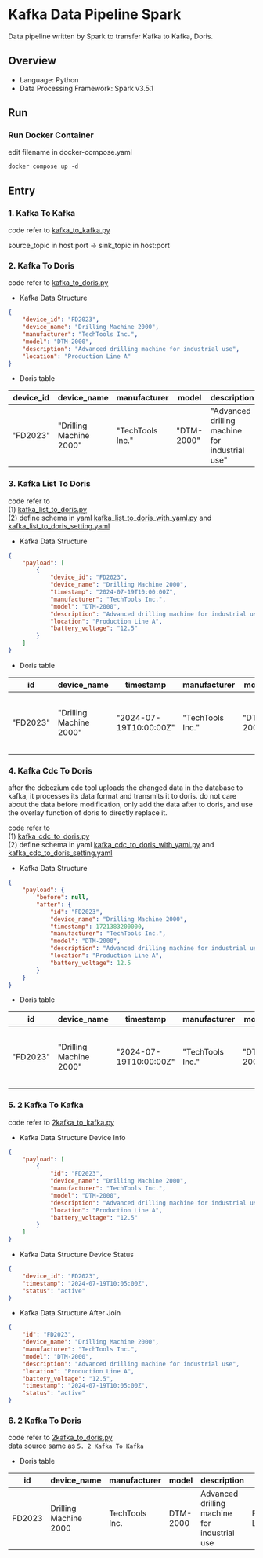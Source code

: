 # Kafka Data Pipeline Spark

Data pipeline written by Spark to transfer Kafka to Kafka, Doris.  

## Overview

- Language: Python
- Data Processing Framework: Spark v3.5.1


## Run

### Run Docker Container

edit filename in docker-compose.yaml  
```
docker compose up -d
```


## Entry

### 1. Kafka To Kafka

code refer to [kafka_to_kafka.py](kafka_to_kafka.py)  

source_topic in host:port -> sink_topic in host:port   

### 2. Kafka To Doris

code refer to [kafka_to_doris.py](kafka_to_doris.py)  

- Kafka Data Structure
```json
{
    "device_id": "FD2023",
    "device_name": "Drilling Machine 2000",
    "manufacturer": "TechTools Inc.",
    "model": "DTM-2000",
    "description": "Advanced drilling machine for industrial use",
    "location": "Production Line A"
}
```

- Doris table

| device_id        | device_name          | manufacturer    | model     | description                                 | location          |
|------------------|----------------------|-----------------|-----------|---------------------------------------------|-------------------|
| "FD2023"         | "Drilling Machine 2000" | "TechTools Inc." | "DTM-2000" | "Advanced drilling machine for industrial use" | "Production Line A" |


### 3. Kafka List To Doris

code refer to  
(1) [kafka_list_to_doris.py](kafka_list_to_doris.py)  
(2) define schema in yaml [kafka_list_to_doris_with_yaml.py](kafka_list_to_doris_with_yaml.py) and [kafka_list_to_doris_setting.yaml](kafka_list_to_doris_setting.yaml)  

- Kafka Data Structure
```json
{
    "payload": [
        {
            "device_id": "FD2023",
            "device_name": "Drilling Machine 2000",
            "timestamp": "2024-07-19T10:00:00Z",
            "manufacturer": "TechTools Inc.",
            "model": "DTM-2000",
            "description": "Advanced drilling machine for industrial use",
            "location": "Production Line A",
            "battery_voltage": "12.5"
        }
    ]
}
```

- Doris table

| id      | device_name           | timestamp           | manufacturer    | model     | description                                 | location          | battery_voltage |
|---------|-----------------------|---------------------|-----------------|-----------|---------------------------------------------|-------------------|-----------------|
| "FD2023"| "Drilling Machine 2000"| "2024-07-19T10:00:00Z" | "TechTools Inc." | "DTM-2000" | "Advanced drilling machine for industrial use" | "Production Line A"| 12.5            |


### 4. Kafka Cdc To Doris

after the debezium cdc tool uploads the changed data in the database to kafka, it processes its data format and transmits it to doris. do not care about the data before modification, only add the data after to doris, and use the overlay function of doris to directly replace it.  

code refer to  
(1) [kafka_cdc_to_doris.py](kafka_cdc_to_doris.py)  
(2) define schema in yaml [kafka_cdc_to_doris_with_yaml.py](kafka_cdc_to_doris_with_yaml.py) and [kafka_cdc_to_doris_setting.yaml](kafka_cdc_to_doris_setting.yaml)  


- Kafka Data Structure
```json
{
    "payload": {
        "before": null,
        "after": {
            "id": "FD2023",
            "device_name": "Drilling Machine 2000",
            "timestamp": 1721383200000,
            "manufacturer": "TechTools Inc.",
            "model": "DTM-2000",
            "description": "Advanced drilling machine for industrial use",
            "location": "Production Line A",
            "battery_voltage": 12.5
        }
    }
}
```

- Doris table

| id      | device_name           | timestamp           | manufacturer    | model     | description                                 | location          | battery_voltage |
|---------|-----------------------|---------------------|-----------------|-----------|---------------------------------------------|-------------------|-----------------|
| "FD2023"| "Drilling Machine 2000"| "2024-07-19T10:00:00Z" | "TechTools Inc." | "DTM-2000" | "Advanced drilling machine for industrial use" | "Production Line A"| 12.5            |


### 5. 2 Kafka To Kafka

code refer to [2kafka_to_kafka.py](2kafka_to_kafka.py)  

- Kafka Data Structure Device Info
```json
{
    "payload": [
        {
            "id": "FD2023",
            "device_name": "Drilling Machine 2000",
            "manufacturer": "TechTools Inc.",
            "model": "DTM-2000",
            "description": "Advanced drilling machine for industrial use",
            "location": "Production Line A",
            "battery_voltage": "12.5"
        }
    ]
}
```

- Kafka Data Structure Device Status
```json
{
    "device_id": "FD2023",
    "timestamp": "2024-07-19T10:05:00Z",
    "status": "active"
}
```

- Kafka Data Structure After Join
```json
{
    "id": "FD2023",
    "device_name": "Drilling Machine 2000",
    "manufacturer": "TechTools Inc.",
    "model": "DTM-2000",
    "description": "Advanced drilling machine for industrial use",
    "location": "Production Line A",
    "battery_voltage": "12.5",
    "timestamp": "2024-07-19T10:05:00Z",
    "status": "active"
}
```

### 6. 2 Kafka To Doris

code refer to [2kafka_to_doris.py](./2kafka_to_doris.py)  
data source same as `5. 2 Kafka To Kafka`  

- Doris table

| id     | device_name          | manufacturer  | model   | description                               | location        | battery_voltage | timestamp           | status |
|--------|----------------------|---------------|---------|-------------------------------------------|-----------------|-----------------|---------------------|--------|
| FD2023 | Drilling Machine 2000 | TechTools Inc.| DTM-2000| Advanced drilling machine for industrial use | Production Line A | 12.5            | 2024-07-19T10:05:00Z| active |
